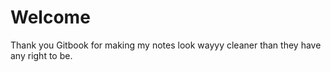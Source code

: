 # Welcome

Thank you Gitbook for making my notes look wayyy cleaner than they have any right to be.
